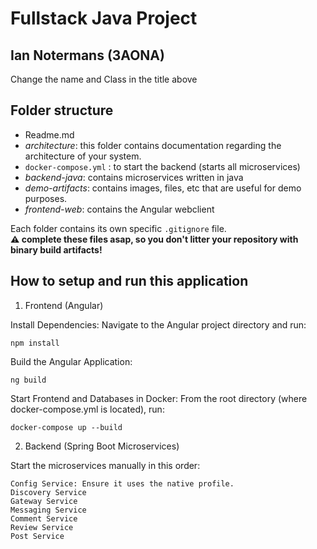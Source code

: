 # Fullstack Java Project

## Ian Notermans (3AONA)
Change the name and Class in the title above

## Folder structure

- Readme.md
- _architecture_: this folder contains documentation regarding the architecture of your system.
- `docker-compose.yml` : to start the backend (starts all microservices)
- _backend-java_: contains microservices written in java
- _demo-artifacts_: contains images, files, etc that are useful for demo purposes.
- _frontend-web_: contains the Angular webclient

Each folder contains its own specific `.gitignore` file.  
**:warning: complete these files asap, so you don't litter your repository with binary build artifacts!**

## How to setup and run this application

   1. Frontend (Angular)

Install Dependencies: Navigate to the Angular project directory and run:

    npm install

Build the Angular Application:

    ng build

Start Frontend and Databases in Docker: From the root directory (where docker-compose.yml is located), run:

    docker-compose up --build

2. Backend (Spring Boot Microservices)

Start the microservices manually in this order:

    Config Service: Ensure it uses the native profile.
    Discovery Service
    Gateway Service
    Messaging Service
    Comment Service
    Review Service
    Post Service
